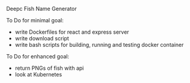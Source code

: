 Deepc Fish Name Generator

To Do for minimal goal:
- write Dockerfiles for react and express server
- write download script
- write bash scripts for building, running and testing docker container

To Do for enhanced goal:
- return PNGs of fish with api
- look at Kubernetes

